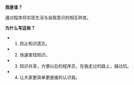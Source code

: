 
**我是谁？**
 
  通过程序将实现生活与自我意识的相互转变。
  
**为什么写这些？**

- 1. 防止知识遗忘。
- 2. 快速查找知识。
- 3. 知识共享，方便以后的程序员，在我走过的路上，越过坑。
- 4. 让大家更简单更直接的认识我。 